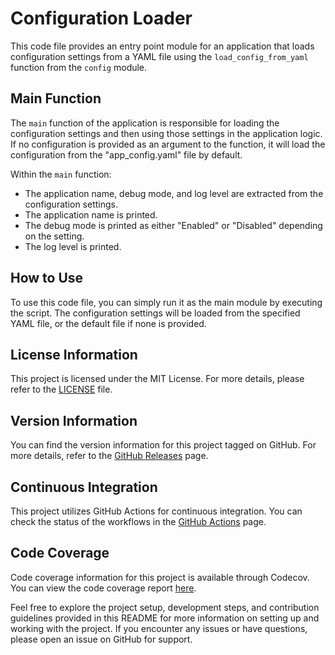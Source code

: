 # Configuration Loader

This code file provides an entry point module for an application that loads configuration settings from a YAML file using the `load_config_from_yaml` function from the `config` module.

## Main Function

The `main` function of the application is responsible for loading the configuration settings and then using those settings in the application logic. If no configuration is provided as an argument to the function, it will load the configuration from the "app_config.yaml" file by default.

Within the `main` function:
- The application name, debug mode, and log level are extracted from the configuration settings.
- The application name is printed.
- The debug mode is printed as either "Enabled" or "Disabled" depending on the setting.
- The log level is printed.

## How to Use

To use this code file, you can simply run it as the main module by executing the script. The configuration settings will be loaded from the specified YAML file, or the default file if none is provided.

## License Information

This project is licensed under the MIT License. For more details, please refer to the [LICENSE](https://github.com/achilleasatha/llama_lifecycle/blob/main/LICENSE) file.

## Version Information

You can find the version information for this project tagged on GitHub. For more details, refer to the [GitHub Releases](https://github.com/achilleasatha/llama-lifecycle/releases) page.

## Continuous Integration

This project utilizes GitHub Actions for continuous integration. You can check the status of the workflows in the [GitHub Actions](https://github.com/achilleasatha/llama-lifecycle/actions/workflows/ci.yml) page.

## Code Coverage

Code coverage information for this project is available through Codecov. You can view the code coverage report [here](https://codecov.io/gh/achilleasatha/llama-lifecycle).

Feel free to explore the project setup, development steps, and contribution guidelines provided in this README for more information on setting up and working with the project. If you encounter any issues or have questions, please open an issue on GitHub for support.